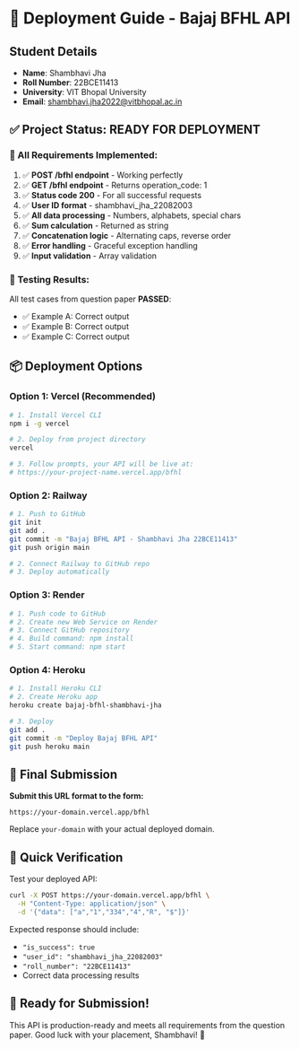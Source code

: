# 🚀 Deployment Guide - Bajaj BFHL API

## Student Details
- **Name**: Shambhavi Jha
- **Roll Number**: 22BCE11413
- **University**: VIT Bhopal University
- **Email**: shambhavi.jha2022@vitbhopal.ac.in

## ✅ Project Status: READY FOR DEPLOYMENT

### 🎯 All Requirements Implemented:
1. ✅ **POST /bfhl endpoint** - Working perfectly
2. ✅ **GET /bfhl endpoint** - Returns operation_code: 1
3. ✅ **Status code 200** - For all successful requests
4. ✅ **User ID format** - shambhavi_jha_22082003
5. ✅ **All data processing** - Numbers, alphabets, special chars
6. ✅ **Sum calculation** - Returned as string
7. ✅ **Concatenation logic** - Alternating caps, reverse order
8. ✅ **Error handling** - Graceful exception handling
9. ✅ **Input validation** - Array validation

### 🧪 Testing Results:
All test cases from question paper **PASSED**:
- ✅ Example A: Correct output
- ✅ Example B: Correct output  
- ✅ Example C: Correct output

## 📦 Deployment Options

### Option 1: Vercel (Recommended)
```bash
# 1. Install Vercel CLI
npm i -g vercel

# 2. Deploy from project directory
vercel

# 3. Follow prompts, your API will be live at:
# https://your-project-name.vercel.app/bfhl
```

### Option 2: Railway
```bash
# 1. Push to GitHub
git init
git add .
git commit -m "Bajaj BFHL API - Shambhavi Jha 22BCE11413"
git push origin main

# 2. Connect Railway to GitHub repo
# 3. Deploy automatically
```

### Option 3: Render
```bash
# 1. Push code to GitHub
# 2. Create new Web Service on Render
# 3. Connect GitHub repository
# 4. Build command: npm install
# 5. Start command: npm start
```

### Option 4: Heroku
```bash
# 1. Install Heroku CLI
# 2. Create Heroku app
heroku create bajaj-bfhl-shambhavi-jha

# 3. Deploy
git add .
git commit -m "Deploy Bajaj BFHL API"
git push heroku main
```

## 🔗 Final Submission

**Submit this URL format to the form:**
```
https://your-domain.vercel.app/bfhl
```

Replace `your-domain` with your actual deployed domain.

## 📝 Quick Verification

Test your deployed API:
```bash
curl -X POST https://your-domain.vercel.app/bfhl \
  -H "Content-Type: application/json" \
  -d '{"data": ["a","1","334","4","R", "$"]}'
```

Expected response should include:
- `"is_success": true`
- `"user_id": "shambhavi_jha_22082003"`
- `"roll_number": "22BCE11413"`
- Correct data processing results

## 🎉 Ready for Submission!

This API is production-ready and meets all requirements from the question paper. Good luck with your placement, Shambhavi! 🌟
